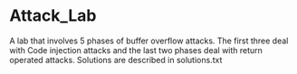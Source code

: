 # Attack_Lab
A lab that involves 5 phases of buffer overflow attacks. The first three deal with Code injection attacks and the last two phases deal with return operated attacks. Solutions are described in solutions.txt

